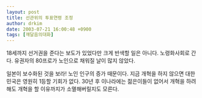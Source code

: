 ```yaml
---
layout: post
title: 선관위의 투표연령 조정
author: drkim
date: 2003-07-21 16:00:48 +0900
tags: [깨달음의대화]
---
```

18세까지 선거권을 준다는 보도가 있었다만 크게 반색할 일은 아니다. 노령화사회로 간다. 유권자의 80프로가 노인으로 채워질 날이 많지 않았다.
  

  
일본이 보수화된 것을 보라! 노인 인구의 증가 때문이다. 지금 개혁을 하지 않으면 대한민국은 영원히 1등할 기회가 없다. 30년 후 이나라에는 젊은이들이 없어서 개혁을 하려해도 개혁을 할 이유까지가 소멸해버릴지도 모른다.